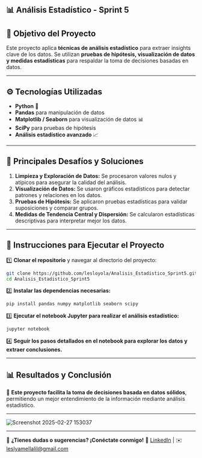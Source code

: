 ## 📊 Análisis Estadístico - Sprint 5

## 📌 Objetivo del Proyecto
Este proyecto aplica **técnicas de análisis estadístico** para extraer insights clave de los datos. Se utilizan **pruebas de hipótesis, visualización de datos y medidas estadísticas** para respaldar la toma de decisiones basadas en datos.

---

## ⚙️ Tecnologías Utilizadas
- **Python** 🐍
- **Pandas** para manipulación de datos
- **Matplotlib / Seaborn** para visualización de datos 📊
- **SciPy** para pruebas de hipótesis
- **Análisis estadístico avanzado** 📈

---

## 🚀 Principales Desafíos y Soluciones
1. **Limpieza y Exploración de Datos:** Se procesaron valores nulos y atípicos para asegurar la calidad del análisis.
2. **Visualización de Datos:** Se usaron gráficos estadísticos para detectar patrones y relaciones en los datos.
3. **Pruebas de Hipótesis:** Se aplicaron pruebas estadísticas para validar suposiciones y comparar grupos.
4. **Medidas de Tendencia Central y Dispersión:** Se calcularon estadísticas descriptivas para interpretar mejor los datos.

---

## 🔧 Instrucciones para Ejecutar el Proyecto
1️⃣ **Clonar el repositorio** y navegar al directorio del proyecto:
```bash
git clone https://github.com/lesloyola/Analisis_Estadistico_Sprint5.git
cd Analisis_Estadistico_Sprint5
```
2️⃣ **Instalar las dependencias necesarias:**
```bash
pip install pandas numpy matplotlib seaborn scipy
```
3️⃣ **Ejecutar el notebook Jupyter para realizar el análisis estadístico:**
```bash
jupyter notebook
```
4️⃣ **Seguir los pasos detallados en el notebook para explorar los datos y extraer conclusiones.**

---

## 📊 Resultados y Conclusión
📌 **Este proyecto facilita la toma de decisiones basada en datos sólidos**, permitiendo un mejor entendimiento de la información mediante análisis estadístico.

---

![Screenshot 2025-02-27 153037](https://github.com/user-attachments/assets/e9b27009-97b1-43af-92cf-6a455bbf7023)


---

📩 **¿Tienes dudas o sugerencias? ¡Conéctate conmigo!**
🔗 [LinkedIn](https://www.linkedin.com/in/lesloyola) | ✉️ leslyamellalil@gmail.com


